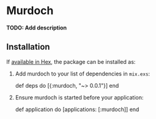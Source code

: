 # Murdoch

**TODO: Add description**

## Installation

If [available in Hex](https://hex.pm/docs/publish), the package can be installed as:

  1. Add murdoch to your list of dependencies in `mix.exs`:

        def deps do
          [{:murdoch, "~> 0.0.1"}]
        end

  2. Ensure murdoch is started before your application:

        def application do
          [applications: [:murdoch]]
        end

